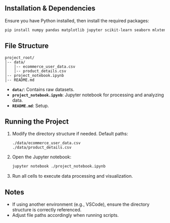 ## Installation & Dependencies
Ensure you have Python installed, then install the required packages:
```sh
pip install numpy pandas matplotlib jupyter scikit-learn seaborn mlxtend networkx adjustText
```

## File Structure
```
project_root/
│-- data/
│   │-- ecommerce_user_data.csv
│   │-- product_details.csv
│-- project_notebook.ipynb
│-- README.md
```

- **`data/`**: Contains raw datasets.
- **`project_notebook.ipynb`**: Jupyter notebook for processing and analyzing data.
- **`README.md`**: Setup.

## Running the Project
1. Modify the directory structure if needed. Default paths:
   ```
   ./data/ecommerce_user_data.csv
   ./data/product_details.csv
   ```
2. Open the Jupyter notebook:
   ```sh
   jupyter notebook ./project_notebook.ipynb
   ```
3. Run all cells to execute data processing and visualization.

## Notes
- If using another environment (e.g., VSCode), ensure the directory structure is correctly referenced.
- Adjust file paths accordingly when running scripts.
